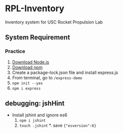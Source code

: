 # RPL-Inventory
Inventory system for USC Rocket Propulsion Lab

## System Requirement
### Practice 
1. [Download Node.js](https://nodejs.org/en/download/)
2. [Download npm](https://www.npmjs.com/get-npm)
3. Create a package-lock.json file and install express.js
  1. From terminal, go to `/express-demo`
  2. `npm init --yes`
  3. `npm i express`

## debugging: jshHint
* Install jshint and ignore es6
  1. `npm i jshint`
  2. `touch .jshint`
    *. save `{"esversion":6}`

